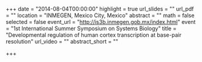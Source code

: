 +++
date = "2014-08-04T00:00:00"
highlight = true
url_slides = ""
url_pdf = ""
location = "INMEGEN, Mexico City, Mexico"
abstract = ""
math = false
selected = false
event_url = "http://is3b.inmegen.gob.mx/index.html"
event = "1st International Summer Symposium on Systems Biology"
title = "Developmental regulation of human cortex transcription at base-pair resolution"
url_video = ""
abstract_short = ""

+++

